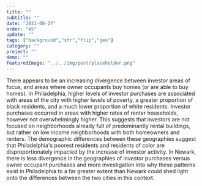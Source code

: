 ```yaml
---
title: "" 
subtitle: ""
date: "2021-08-27"
order: "45"
update: ""
tags: ["background","sfr","flip","geo"]
category: ""
project: ""
demo: ""
featuredImage: "../../img/post/placeholder.png"
---
```


There appears to be an increasing divergence between investor areas of focus, and areas where owner occupants buy homes (or are able to buy homes).
In Philadelphia, higher levels of investor purchases are associated with areas of the city with higher levels of poverty, a greater proportion of black residents, and a much lower proportion of white residents. Investor purchases occurred in areas with higher rates of renter households, however not overwhelmingly higher. This suggests that investors are not focused on neighborhoods already full of predominantly rental buildings, but rather on low income neighborhoods with both homeowners and renters. The demographic differences between these geographies suggest that Philadelphia's poorest residents and residents of color are disproportionately impacted by the increase of investor activity.
In Newark, there is less divergence in the geographies of investor purchases versus owner occupant purchases and more investigation into why these patterns exist in Philadelphia to a far greater extent than Newark could shed light onto the differences between the two cities in this context.
